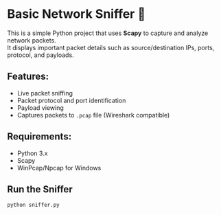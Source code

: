# Basic Network Sniffer 🐍

This is a simple Python project that uses **Scapy** to capture and analyze network packets.  
It displays important packet details such as source/destination IPs, ports, protocol, and payloads.

## Features:
- Live packet sniffing
- Packet protocol and port identification
- Payload viewing
- Captures packets to `.pcap` file (Wireshark compatible)

## Requirements:
- Python 3.x
- Scapy
- WinPcap/Npcap for Windows

## Run the Sniffer
```bash
python sniffer.py
